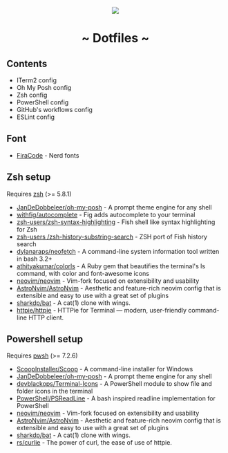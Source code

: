 <p align="center">
  <img src="https://img.freepik.com/premium-vector/planets-star-unicorns-space-cute-vector-illustration-constellation-unicorn_579837-47.jpg?w=115" />
</p>
<h1 align="center">~ Dotfiles ~</h1>

## Contents

- ITerm2 config
- Oh My Posh config
- Zsh config
- PowerShell config
- GitHub's workflows config
- ESLint config

## Font

- [FiraCode](https://github.com/ryanoasis/nerd-fonts) - Nerd fonts

## Zsh setup

Requires [zsh](https://www.zsh.org/) (>= 5.8.1)

- [JanDeDobbeleer/oh-my-posh](https://github.com/JanDeDobbeleer/oh-my-posh) - A prompt theme engine for any shell
- [withfig/autocomplete](https://github.com/withfig/autocomplete) - Fig adds autocomplete to your terminal
- [zsh-users/zsh-syntax-highlighting](https://github.com/zsh-users/zsh-syntax-highlighting) - Fish shell like syntax highlighting for Zsh
- [zsh-users /zsh-history-substring-search](https://github.com/zsh-users/zsh-history-substring-search) - ZSH port of Fish history search
- [dylanaraps/neofetch](https://github.com/dylanaraps/neofetch) - A command-line system information tool written in bash 3.2+
- [athityakumar/colorls](https://github.com/athityakumar/colorls) - A Ruby gem that beautifies the terminal's ls command, with color and font-awesome icons
- [neovim/neovim](https://github.com/neovim/neovim) - Vim-fork focused on extensibility and usability
- [AstroNvim/AstroNvim](https://github.com/AstroNvim/AstroNvim) - Aesthetic and feature-rich neovim config that is extensible and easy to use with a great set of plugins
- [sharkdp/bat](https://github.com/sharkdp/bat) - A cat(1) clone with wings.
- [httpie/httpie](https://github.com/httpie/httpie) - HTTPie for Terminal — modern, user-friendly command-line HTTP client.

## Powershell setup

Requires [pwsh](https://github.com/PowerShell/PowerShell) (>= 7.2.6)

- [ScoopInstaller/Scoop](https://github.com/ScoopInstaller/Scoop) - A command-line installer for Windows
- [JanDeDobbeleer/oh-my-posh](https://github.com/JanDeDobbeleer/oh-my-posh) - A prompt theme engine for any shell
- [devblackops/Terminal-Icons](https://github.com/devblackops/Terminal-Icons) - A PowerShell module to show file and folder icons in the terminal
- [PowerShell/PSReadLine](https://github.com/PowerShell/PSReadLine) - A bash inspired readline implementation for PowerShell
- [neovim/neovim](https://github.com/neovim/neovim) - Vim-fork focused on extensibility and usability
- [AstroNvim/AstroNvim](https://github.com/AstroNvim/AstroNvim) - Aesthetic and feature-rich neovim config that is extensible and easy to use with a great set of plugins
- [sharkdp/bat](https://github.com/sharkdp/bat) - A cat(1) clone with wings.
- [rs/curlie](https://github.com/rs/curlie) - The power of curl, the ease of use of httpie.
